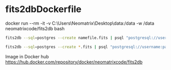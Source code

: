 # fits2dbDockerfile


docker run --rm -it -v C:\Users\Neomatrix\Desktop\data:/data -w /data neomatrixcode/fits2db bash

```bash
fits2db --sql=postgres --create namefile.fits | psql "postgresql://username:password@host/dbname"

fits2db --sql=postgres --create *.fits | psql "postgresql://username:password@host/dbname
```

Image in Docker hub
https://hub.docker.com/repository/docker/neomatrixcode/fits2db
